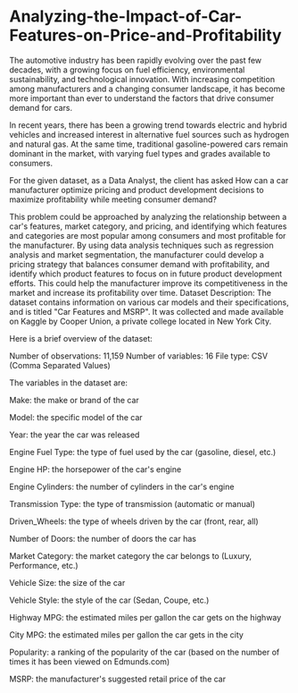 # Analyzing-the-Impact-of-Car-Features-on-Price-and-Profitability




The automotive industry has been rapidly evolving over the past few decades, with a growing focus on fuel efficiency, environmental sustainability, and technological innovation. With increasing competition among manufacturers and a changing consumer landscape, it has become more important than ever to understand the factors that drive consumer demand for cars.

In recent years, there has been a growing trend towards electric and hybrid vehicles and increased interest in alternative fuel sources such as hydrogen and natural gas. At the same time, traditional gasoline-powered cars remain dominant in the market, with varying fuel types and grades available to consumers.

For the given dataset, as a Data Analyst, the client has asked How can a car manufacturer optimize pricing and product development decisions to maximize profitability while meeting consumer demand?

This problem could be approached by analyzing the relationship between a car's features, market category, and pricing, and identifying which features and categories are most popular among consumers and most profitable for the manufacturer. By using data analysis techniques such as regression analysis and market segmentation, the manufacturer could develop a pricing strategy that balances consumer demand with profitability, and identify which product features to focus on in future product development efforts. This could help the manufacturer improve its competitiveness in the market and increase its profitability over time.
Dataset Description:
The dataset contains information on various car models and their specifications, and is titled "Car Features and MSRP". It was collected and made available on Kaggle by Cooper Union, a private college located in New York City.

Here is a brief overview of the dataset:

Number of observations: 11,159
Number of variables: 16
File type: CSV (Comma Separated Values)

The variables in the dataset are:

Make: the make or brand of the car

Model: the specific model of the car

Year: the year the car was released

Engine Fuel Type: the type of fuel used by the car (gasoline, diesel, etc.)

Engine HP: the horsepower of the car's engine

Engine Cylinders: the number of cylinders in the car's engine

Transmission Type: the type of transmission (automatic or manual)

Driven_Wheels: the type of wheels driven by the car (front, rear, all)

Number of Doors: the number of doors the car has

Market Category: the market category the car belongs to (Luxury, Performance, etc.)

Vehicle Size: the size of the car 

Vehicle Style: the style of the car (Sedan, Coupe, etc.)

Highway MPG: the estimated miles per gallon the car gets on the highway

City MPG: the estimated miles per gallon the car gets in the city

Popularity: a ranking of the popularity of the car (based on the number of times it has been viewed on Edmunds.com)

MSRP: the manufacturer's suggested retail price of the car

